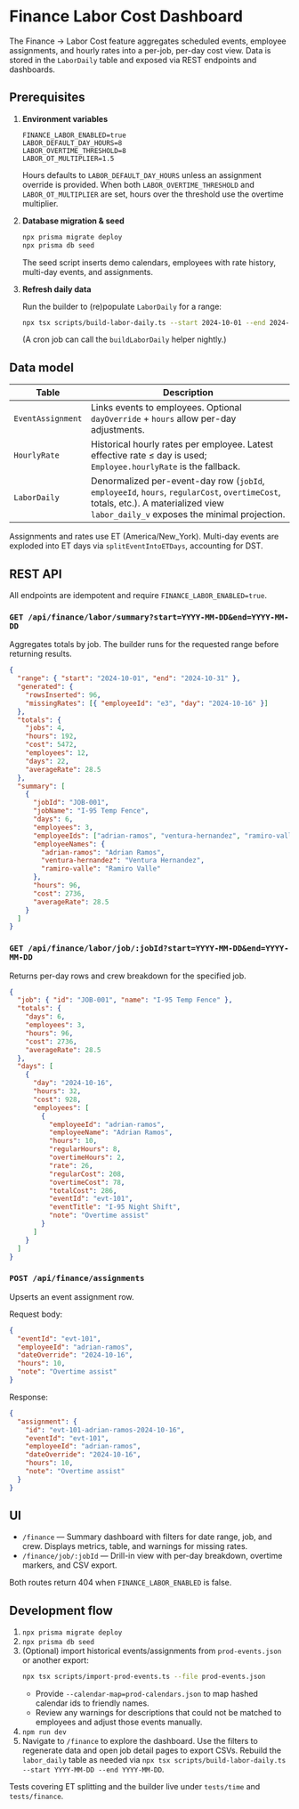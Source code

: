 # Finance Labor Cost Dashboard

The Finance → Labor Cost feature aggregates scheduled events, employee assignments, and hourly rates into a per-job, per-day cost view. Data is stored in the `LaborDaily` table and exposed via REST endpoints and dashboards.

## Prerequisites

1. **Environment variables**

   ```
   FINANCE_LABOR_ENABLED=true
   LABOR_DEFAULT_DAY_HOURS=8
   LABOR_OVERTIME_THRESHOLD=8
   LABOR_OT_MULTIPLIER=1.5
   ```

   Hours defaults to `LABOR_DEFAULT_DAY_HOURS` unless an assignment override is provided. When both `LABOR_OVERTIME_THRESHOLD` and `LABOR_OT_MULTIPLIER` are set, hours over the threshold use the overtime multiplier.

2. **Database migration & seed**

   ```bash
   npx prisma migrate deploy
   npx prisma db seed
   ```

   The seed script inserts demo calendars, employees with rate history, multi-day events, and assignments.

3. **Refresh daily data**

   Run the builder to (re)populate `LaborDaily` for a range:

   ```bash
   npx tsx scripts/build-labor-daily.ts --start 2024-10-01 --end 2024-10-31
   ```

   (A cron job can call the `buildLaborDaily` helper nightly.)

## Data model

| Table | Description |
| --- | --- |
| `EventAssignment` | Links events to employees. Optional `dayOverride` + `hours` allow per-day adjustments. |
| `HourlyRate` | Historical hourly rates per employee. Latest effective rate ≤ day is used; `Employee.hourlyRate` is the fallback. |
| `LaborDaily` | Denormalized per-event-day row (`jobId`, `employeeId`, `hours`, `regularCost`, `overtimeCost`, totals, etc.). A materialized view `labor_daily_v` exposes the minimal projection. |

Assignments and rates use ET (America/New_York). Multi-day events are exploded into ET days via `splitEventIntoETDays`, accounting for DST.

## REST API

All endpoints are idempotent and require `FINANCE_LABOR_ENABLED=true`.

### `GET /api/finance/labor/summary?start=YYYY-MM-DD&end=YYYY-MM-DD`

Aggregates totals by job. The builder runs for the requested range before returning results.

```json
{
  "range": { "start": "2024-10-01", "end": "2024-10-31" },
  "generated": {
    "rowsInserted": 96,
    "missingRates": [{ "employeeId": "e3", "day": "2024-10-16" }]
  },
  "totals": {
    "jobs": 4,
    "hours": 192,
    "cost": 5472,
    "employees": 12,
    "days": 22,
    "averageRate": 28.5
  },
  "summary": [
    {
      "jobId": "JOB-001",
      "jobName": "I-95 Temp Fence",
      "days": 6,
      "employees": 3,
      "employeeIds": ["adrian-ramos", "ventura-hernandez", "ramiro-valle"],
      "employeeNames": {
        "adrian-ramos": "Adrian Ramos",
        "ventura-hernandez": "Ventura Hernandez",
        "ramiro-valle": "Ramiro Valle"
      },
      "hours": 96,
      "cost": 2736,
      "averageRate": 28.5
    }
  ]
}
```

### `GET /api/finance/labor/job/:jobId?start=YYYY-MM-DD&end=YYYY-MM-DD`

Returns per-day rows and crew breakdown for the specified job.

```json
{
  "job": { "id": "JOB-001", "name": "I-95 Temp Fence" },
  "totals": {
    "days": 6,
    "employees": 3,
    "hours": 96,
    "cost": 2736,
    "averageRate": 28.5
  },
  "days": [
    {
      "day": "2024-10-16",
      "hours": 32,
      "cost": 928,
      "employees": [
        {
          "employeeId": "adrian-ramos",
          "employeeName": "Adrian Ramos",
          "hours": 10,
          "regularHours": 8,
          "overtimeHours": 2,
          "rate": 26,
          "regularCost": 208,
          "overtimeCost": 78,
          "totalCost": 286,
          "eventId": "evt-101",
          "eventTitle": "I-95 Night Shift",
          "note": "Overtime assist"
        }
      ]
    }
  ]
}
```

### `POST /api/finance/assignments`

Upserts an event assignment row.

Request body:

```json
{
  "eventId": "evt-101",
  "employeeId": "adrian-ramos",
  "dateOverride": "2024-10-16",
  "hours": 10,
  "note": "Overtime assist"
}
```

Response:

```json
{
  "assignment": {
    "id": "evt-101-adrian-ramos-2024-10-16",
    "eventId": "evt-101",
    "employeeId": "adrian-ramos",
    "dateOverride": "2024-10-16",
    "hours": 10,
    "note": "Overtime assist"
  }
}
```

## UI

* `/finance` &mdash; Summary dashboard with filters for date range, job, and crew. Displays metrics, table, and warnings for missing rates.
* `/finance/job/:jobId` &mdash; Drill-in view with per-day breakdown, overtime markers, and CSV export.

Both routes return 404 when `FINANCE_LABOR_ENABLED` is false.

## Development flow

1. `npx prisma migrate deploy`
2. `npx prisma db seed`
3. (Optional) import historical events/assignments from `prod-events.json` or another export:
   ```bash
   npx tsx scripts/import-prod-events.ts --file prod-events.json
   ```
   - Provide `--calendar-map=prod-calendars.json` to map hashed calendar ids to friendly names.
   - Review any warnings for descriptions that could not be matched to employees and adjust those events manually.
4. `npm run dev`
5. Navigate to `/finance` to explore the dashboard. Use the filters to regenerate data and open job detail pages to export CSVs. Rebuild the `labor_daily` table as needed via `npx tsx scripts/build-labor-daily.ts --start YYYY-MM-DD --end YYYY-MM-DD`.

Tests covering ET splitting and the builder live under `tests/time` and `tests/finance`.
